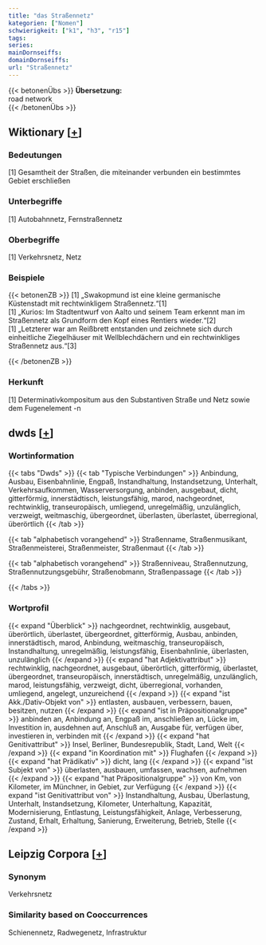 ```yaml
---
title: "das Straßennetz"
kategorien: ["Nomen"]
schwierigkeit: ["k1", "h3", "r15"]
tags:
series:
mainDornseiffs:
domainDornseiffs:
url: "Straßennetz"
---
```


{{< betonenÜbs >}}
**Übersetzung:**  
road network  
{{< /betonenÜbs >}}

## Wiktionary [[+](https://de.wiktionary.org/wiki/Straßennetz)]

### Bedeutungen
[1] Gesamtheit der Straßen, die miteinander verbunden ein bestimmtes Gebiet erschließen  

### Unterbegriffe
[1] Autobahnnetz, Fernstraßennetz  

### Oberbegriffe
[1] Verkehrsnetz, Netz  

### Beispiele
{{< betonenZB >}}
[1] „Swakopmund ist eine kleine germanische Küstenstadt mit rechtwinkligem Straßennetz.“[1]  
[1] „Kurios: Im Stadtentwurf von Aalto und seinem Team erkennt man im Straßennetz als Grundform den Kopf eines Rentiers wieder.“[2]  
[1] „Letzterer war am Reißbrett entstanden und zeichnete sich durch einheitliche Ziegelhäuser mit Wellblechdächern und ein rechtwinkliges Straßennetz aus.“[3]  

{{< /betonenZB >}}
### Herkunft
[1] Determinativkompositum aus den Substantiven Straße und Netz sowie dem Fugenelement -n  



## dwds [[+](https://www.dwds.de/wb/Straßennetz)]

### Wortinformation
{{< tabs "Dwds" >}}
{{< tab "Typische Verbindungen" >}}
Anbindung, Ausbau, Eisenbahnlinie, Engpaß, Instandhaltung, Instandsetzung, Unterhalt, Verkehrsaufkommen, Wasserversorgung, anbinden, ausgebaut, dicht, gitterförmig, innerstädtisch, leistungsfähig, marod, nachgeordnet, rechtwinklig, transeuropäisch, umliegend, unregelmäßig, unzulänglich, verzweigt, weitmaschig, übergeordnet, überlasten, überlastet, überregional, überörtlich
{{< /tab >}}

{{< tab "alphabetisch vorangehend" >}}
Straßenname, Straßenmusikant, Straßenmeisterei, Straßenmeister, Straßenmaut
{{< /tab >}}

{{< tab "alphabetisch vorangehend" >}}
Straßenniveau, Straßennutzung, Straßennutzungsgebühr, Straßenobmann, Straßenpassage
{{< /tab >}}

{{< /tabs >}}

### Wortprofil
{{< expand "Überblick" >}} nachgeordnet, rechtwinklig, ausgebaut, überörtlich, überlastet, übergeordnet, gitterförmig, Ausbau, anbinden, innerstädtisch, marod, Anbindung, weitmaschig, transeuropäisch, Instandhaltung, unregelmäßig, leistungsfähig, Eisenbahnlinie, überlasten, unzulänglich {{< /expand >}}
{{< expand "hat Adjektivattribut" >}} rechtwinklig, nachgeordnet, ausgebaut, überörtlich, gitterförmig, überlastet, übergeordnet, transeuropäisch, innerstädtisch, unregelmäßig, unzulänglich, marod, leistungsfähig, verzweigt, dicht, überregional, vorhanden, umliegend, angelegt, unzureichend {{< /expand >}}
{{< expand "ist Akk./Dativ-Objekt von" >}} entlasten, ausbauen, verbessern, bauen, besitzen, nutzen {{< /expand >}}
{{< expand "ist in Präpositionalgruppe" >}} anbinden an, Anbindung an, Engpaß im, anschließen an, Lücke im, Investition in, ausdehnen auf, Anschluß an, Ausgabe für, verfügen über, investieren in, verbinden mit {{< /expand >}}
{{< expand "hat Genitivattribut" >}} Insel, Berliner, Bundesrepublik, Stadt, Land, Welt {{< /expand >}}
{{< expand "in Koordination mit" >}} Flughafen {{< /expand >}}
{{< expand "hat Prädikativ" >}} dicht, lang {{< /expand >}}
{{< expand "ist Subjekt von" >}} überlasten, ausbauen, umfassen, wachsen, aufnehmen {{< /expand >}}
{{< expand "hat Präpositionalgruppe" >}} von Km, von Kilometer, im Münchner, in Gebiet, zur Verfügung {{< /expand >}}
{{< expand "ist Genitivattribut von" >}} Instandhaltung, Ausbau, Überlastung, Unterhalt, Instandsetzung, Kilometer, Unterhaltung, Kapazität, Modernisierung, Entlastung, Leistungsfähigkeit, Anlage, Verbesserung, Zustand, Erhalt, Erhaltung, Sanierung, Erweiterung, Betrieb, Stelle {{< /expand >}}

## Leipzig Corpora [[+](https://corpora.uni-leipzig.de/en/res?word=Straßennetz&corpusId=deu_newscrawl-public_2018)]


### Synonym
Verkehrsnetz


### Similarity based on Cooccurrences
Schienennetz, Radwegenetz, Infrastruktur


